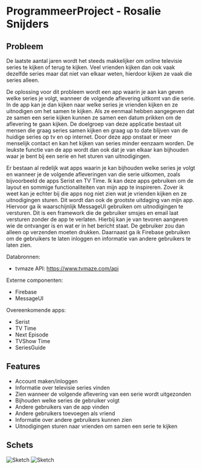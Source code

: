 # ProgrammeerProject - Rosalie Snijders

## Probleem
De laatste aantal jaren wordt het steeds makkelijker om online televisie series te kijken of terug te kijken. Veel vrienden kijken dan ook vaak dezelfde series maar dat niet van elkaar weten, hierdoor kijken ze vaak die series alleen. 

De oplossing voor dit probleem wordt een app waarin je aan kan geven welke series je volgt, wanneer de volgende aflevering uitkomt van die serie. In de app kan je dan kijken naar welke series je vrienden kijken en ze uitnodigen om het samen te kijken. Als ze eenmaal hebben aangegeven dat ze samen een serie kijken kunnen ze samen een datum prikken om de aflevering te gaan kijken. De doelgroep van deze applicatie bestaat uit mensen die graag series samen kijken en graag up to date blijven van de huidige series op tv en op internet. Door deze app onstaat er meer menselijk contact en kan het kijken van series minder eenzaam worden. De leukste functie van de app wordt dan ook dat je van elkaar kan bijhouden waar je bent bij een serie en het sturen van uitnodigingen. 

Er bestaan al redelijk wat apps waarin je kan bijhouden welke series je volgt en wanneer je de volgende afleveringen van die serie uitkomen, zoals bijvoorbeeld de apps Serist en TV Time. Ik kan deze apps gebruiken om de layout en sommige functionaliteiten van mijn app te inspireren.  Zover ik weet kan je echter bij die apps nog niet zien wat je vrienden kijken en ze uitnodigingen sturen. Dit wordt dan ook de grootste uitdaging van mijn app. Hiervoor ga ik waarschijnlijk MessageUI gebruiken om uitnodigingen te versturen. Dit is een framework die de gebruiker smsjes en email laat versturen zonder de app te verlaten. Hierbij kan je van tevoren aangeven wie de ontvanger is en wat er in het bericht staat. De gebruiker zou dan alleen op verzenden moeten drukken. Daarnaast ga ik Firebase gebruiken om de gebruikers te laten inloggen en informatie van andere gebruikers te laten zien.

Databronnen:
- tvmaze API: https://www.tvmaze.com/api

Externe componenten:
- Firebase
- MessageUI

Overeenkomende apps:
- Serist
- TV Time
- Next Episode
- TVShow Time
- SeriesGuide

## Features

- Account maken/inloggen
- Informatie over televisie series vinden
- Zien wanneer de volgende aflevering van een serie wordt uitgezonden
- Bijhouden welke series de gebruiker volgt
- Andere gebruikers van de app vinden
- Andere gebruikers toevoegen als vriend
- Informatie over andere gebruikers kunnen zien
- Uitnodigingen sturen naar vrienden om samen een serie te kijken

## Schets

![Sketch](https://i.imgur.com/7gBNYu2.png)
![Sketch](https://i.imgur.com/cC3OIDi.png)
